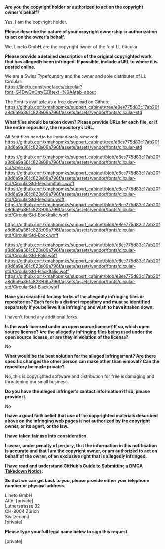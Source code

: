 **Are you the copyright holder or authorized to act on the copyright owner's behalf?**  
  
Yes, I am the copyright holder.  
  
**Please describe the nature of your copyright ownership or authorization to act on the owner's behalf.**  
  
We, Lineto GmbH, are the copyright owner of the font LL Circular.  
  
**Please provide a detailed description of the original copyrighted work that has allegedly been infringed. If possible, include a URL to where it is posted online.**  
  
We are a Swiss Typefoundry and the owner and sole distributer of LL Circular:  
https://lineto.com/typefaces/circular?font=S4DwQnOmyEZ&text=%0A&tab=about  
  
The Font is available as a free download on Github:  
https://github.com/xmahopmks/support_cabinet/tree/e8ee775d83c17ab20fa8d6a9a361c823e09a796f/assets/assets/vendor/fonts/circular-std  
  
**What files should be taken down? Please provide URLs for each file, or if the entire repository, the repository’s URL.**  
  
All font files need to be immediately removed:  
https://github.com/xmahopmks/support_cabinet/tree/e8ee775d83c17ab20fa8d6a9a361c823e09a796f/assets/assets/vendor/fonts/circular-std  
  
https://github.com/xmahopmks/support_cabinet/blob/e8ee775d83c17ab20fa8d6a9a361c823e09a796f/assets/assets/vendor/fonts/circular-std/style.css  
https://github.com/xmahopmks/support_cabinet/blob/e8ee775d83c17ab20fa8d6a9a361c823e09a796f/assets/assets/vendor/fonts/circular-std/CircularStd-MediumItalic.woff  
https://github.com/xmahopmks/support_cabinet/blob/e8ee775d83c17ab20fa8d6a9a361c823e09a796f/assets/assets/vendor/fonts/circular-std/CircularStd-Medium.woff  
https://github.com/xmahopmks/support_cabinet/blob/e8ee775d83c17ab20fa8d6a9a361c823e09a796f/assets/assets/vendor/fonts/circular-std/CircularStd-BookItalic.woff  
  
https://github.com/xmahopmks/support_cabinet/blob/e8ee775d83c17ab20fa8d6a9a361c823e09a796f/assets/assets/vendor/fonts/circular-std/CircularStd-Book.woff  
  
https://github.com/xmahopmks/support_cabinet/blob/e8ee775d83c17ab20fa8d6a9a361c823e09a796f/assets/assets/vendor/fonts/circular-std/CircularStd-Bold.woff  
https://github.com/xmahopmks/support_cabinet/blob/e8ee775d83c17ab20fa8d6a9a361c823e09a796f/assets/assets/vendor/fonts/circular-std/CircularStd-BlackItalic.woff  
https://github.com/xmahopmks/support_cabinet/blob/e8ee775d83c17ab20fa8d6a9a361c823e09a796f/assets/assets/vendor/fonts/circular-std/CircularStd-Black.woff  
  
**Have you searched for any forks of the allegedly infringing files or repositories? Each fork is a distinct repository and must be identified separately if you believe it is infringing and wish to have it taken down.**  
  
I haven't found any additional forks.  
  
**Is the work licensed under an open source license? If so, which open source license? Are the allegedly infringing files being used under the open source license, or are they in violation of the license?**  
  
No  
  
**What would be the best solution for the alleged infringement? Are there specific changes the other person can make other than removal? Can the repository be made private?**  
  
No, this is copyrighted software and distribution for free is damaging and threatening our small business.  
  
**Do you have the alleged infringer’s contact information? If so, please provide it.**  
  
No  
  
**I have a good faith belief that use of the copyrighted materials described above on the infringing web pages is not authorized by the copyright owner, or its agent, or the law.**  
  
**I have taken <a href="https://www.lumendatabase.org/topics/22">fair use</a> into consideration.**  
  
**I swear, under penalty of perjury, that the information in this notification is accurate and that I am the copyright owner, or am authorized to act on behalf of the owner, of an exclusive right that is allegedly infringed.**  
  
**I have read and understand GitHub's <a href="https://docs.github.com/articles/guide-to-submitting-a-dmca-takedown-notice/">Guide to Submitting a DMCA Takedown Notice</a>.**  
  
**So that we can get back to you, please provide either your telephone number or physical address.**  
  
Lineto GmbH  
Attn. [private]  
Lutherstrasse 32  
CH-8004 Zürich  
Switzerland  
[private]  
  
**Please type your full legal name below to sign this request.**  
  
[private]  

